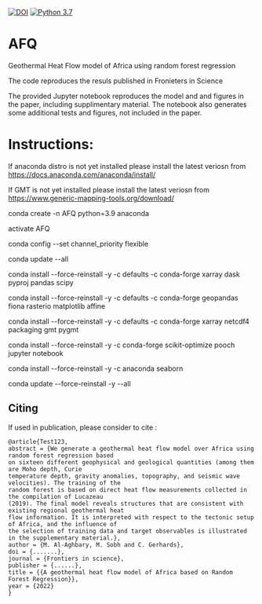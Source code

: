 [![DOI](https://zenodo.org/badge/494554790.svg)](https://zenodo.org/badge/latestdoi/494554790)
[![Python 3.7](https://img.shields.io/badge/python-3.7-blue.svg)](https://www.python.org/downloads/release/python-370/)


# AFQ
Geothermal Heat Flow model of Africa using random forest regression

The code reproduces the resuls published in Fronieters in Science

The provided Jupyter notebook reproduces the model and and figures in the paper, including supplimentary material. The notebook also generates some additional tests and figures, not included in the paper.


# Instructions:


If anaconda distro is not yet installed please install the latest veriosn from https://docs.anaconda.com/anaconda/install/

If GMT is not yet installed please install the latest veriosn from  https://www.generic-mapping-tools.org/download/


conda create -n AFQ python=3.9 anaconda

activate AFQ 

conda config --set channel_priority flexible

conda update --all



conda install --force-reinstall -y -c defaults -c conda-forge xarray  dask pyproj pandas scipy 


conda install --force-reinstall -y -c defaults -c conda-forge  geopandas fiona rasterio matplotlib affine

conda install --force-reinstall -y -c defaults -c conda-forge  xarray netcdf4 packaging gmt pygmt

conda install --force-reinstall -y -c conda-forge scikit-optimize pooch jupyter notebook


conda install --force-reinstall -y -c anaconda seaborn


conda update --force-reinstall -y --all

## Citing

If used in publication, please consider to cite :

```
@article{Test123,
abstract = {We generate a geothermal heat flow model over Africa using random forest regression based
on sixteen different geophysical and geological quantities (among them are Moho depth, Curie
temperature depth, gravity anomalies, topography, and seismic wave velocities). The training of the
random forest is based on direct heat flow measurements collected in the compilation of Lucazeau
(2019). The final model reveals structures that are consistent with existing regional geothermal heat
flow information. It is interpreted with respect to the tectonic setup of Africa, and the influence of
the selection of training data and target observables is illustrated in the supplementary material.},
author = {M. Al-Aghbary, M. Sobh and C. Gerhards},
doi = {.......},
journal = {Frontiers in science},
publisher = {......},
title = {{A geothermal heat flow model of Africa based on Random Forest Regression}},
year = {2022}
}
```
